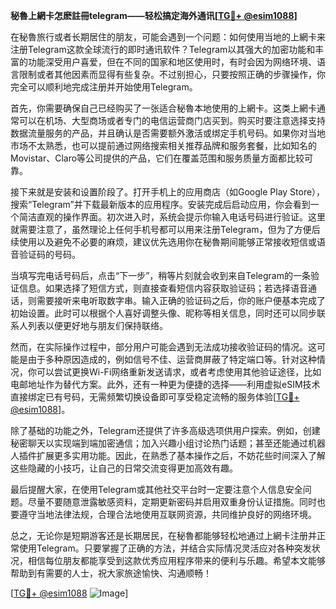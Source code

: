 **秘魯上網卡怎麽註冊telegram——轻松搞定海外通讯[[TG💪+ @esim1088](https://t.me/s/esim1088)]**

在秘魯旅行或者长期居住的朋友，可能会遇到一个问题：如何使用当地的上網卡来注册Telegram这款全球流行的即时通讯软件？Telegram以其强大的加密功能和丰富的功能深受用户喜爱，但在不同的国家和地区使用时，有时会因为网络环境、语言限制或者其他因素而显得有些复杂。不过别担心，只要按照正确的步骤操作，你完全可以顺利地完成注册并开始使用Telegram。

首先，你需要确保自己已经购买了一张适合秘魯本地使用的上網卡。这类上網卡通常可以在机场、大型商场或者专门的电信运营商门店买到。购买时要注意选择支持数据流量服务的产品，并且确认是否需要额外激活或绑定手机号码。如果你对当地市场不太熟悉，也可以提前通过网络搜索相关推荐品牌和服务套餐，比如知名的Movistar、Claro等公司提供的产品，它们在覆盖范围和服务质量方面都比较可靠。

接下来就是安装和设置阶段了。打开手机上的应用商店（如Google Play Store），搜索“Telegram”并下载最新版本的应用程序。安装完成后启动应用，你会看到一个简洁直观的操作界面。初次进入时，系统会提示你输入电话号码进行验证。这里就需要注意了，虽然理论上任何手机号都可以用来注册Telegram，但为了方便后续使用以及避免不必要的麻烦，建议优先选用你在秘魯期间能够正常接收短信或语音验证码的号码。

当填写完电话号码后，点击“下一步”，稍等片刻就会收到来自Telegram的一条验证信息。如果选择了短信方式，则直接查看短信内容获取验证码；若选择语音通话，则需要接听来电听取数字串。输入正确的验证码之后，你的账户便基本完成了初始设置。此时可以根据个人喜好调整头像、昵称等相关信息，同时还可以同步联系人列表以便更好地与朋友们保持联络。

然而，在实际操作过程中，部分用户可能会遇到无法成功接收验证码的情况。这可能是由于多种原因造成的，例如信号不佳、运营商屏蔽了特定端口等。针对这种情况，你可以尝试更换Wi-Fi网络重新发送请求，或者考虑使用其他验证途径，比如电邮地址作为替代方案。此外，还有一种更为便捷的选择——利用虚拟eSIM技术直接绑定已有号码，无需频繁切换设备即可享受稳定流畅的服务体验[[TG💪+ @esim1088](https://t.me/s/esim1088)]。

除了基础的功能之外，Telegram还提供了许多高级选项供用户探索。例如，创建秘密聊天以实现端到端加密通信；加入兴趣小组讨论热门话题；甚至还能通过机器人插件扩展更多实用功能。因此，在熟悉了基本操作之后，不妨花些时间深入了解这些隐藏的小技巧，让自己的日常交流变得更加高效有趣。

最后提醒大家，在使用Telegram或其他社交平台时一定要注意个人信息安全问题。尽量不要随意泄露敏感资料，定期更新密码并启用双重身份认证措施。同时也要遵守当地法律法规，合理合法地使用互联网资源，共同维护良好的网络环境。

总之，无论你是短期游客还是长期居民，在秘魯都能够轻松地通过上網卡注册并正常使用Telegram。只要掌握了正确的方法，并结合实际情况灵活应对各种突发状况，相信每位朋友都能享受到这款优秀应用程序带来的便利与乐趣。希望本文能够帮助到有需要的人士，祝大家旅途愉快、沟通顺畅！

[[TG💪+ @esim1088](https://t.me/s/esim1088) ![Image](https://i.postimg.cc/4NQfJmqS/Snipaste-2025-05-13-00-14-12.png)]